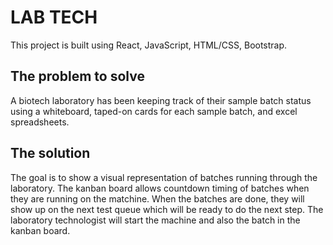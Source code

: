 # LAB TECH

This project is built using React, JavaScript, HTML/CSS, Bootstrap. 

## The problem to solve

A biotech laboratory has been keeping track of their sample batch status using a whiteboard, taped-on cards for each sample batch, and excel spreadsheets. 

## The solution

The goal is to show a visual representation of batches running through the laboratory. The kanban board allows countdown timing of batches when they are running on the matchine. When the batches are done, they will show up on the next test queue which will be ready to do the next step. The laboratory technologist will start the machine and also the batch in the kanban board.
